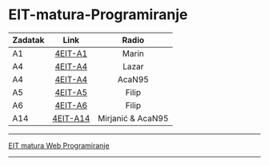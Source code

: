# EIT-matura-Programiranje
| Zadatak        | Link       | Radio       | 
| ------------- |:-------------:|:-------------:|
| A1      | [4EIT-A1](https://github.com/mikikupus/4EIT-A1)|Marin|
| A4      | [4EIT-A4](https://github.com/mikikupus/4EIT-A4)|Lazar|
| A4      | [4EIT-A4](https://github.com/mikikupus/4EIT-A4-2)|AcaN95|
| A5      | [4EIT-A5](https://github.com/mikikupus/4EIT-A5)|Filip|
| A6      | [4EIT-A6](https://github.com/mikikupus/4EIT-A6)|Filip|
| A14     | [4EIT-A14](https://github.com/mikikupus/4EIT-A14)|Mirjanić & AcaN95|

______________________________
[EIT matura Web Programiranje](https://github.com/Veljko28/EIT-Matura)
______________________________
